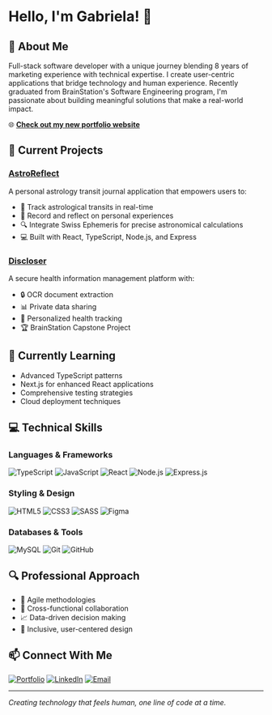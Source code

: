 # Hello, I'm Gabriela! 👋

## 💫 About Me
Full-stack software developer with a unique journey blending 8 years of marketing experience with technical expertise. I create user-centric applications that bridge technology and human experience. Recently graduated from BrainStation's Software Engineering program, I'm passionate about building meaningful solutions that make a real-world impact.

🌐 **[Check out my new portfolio website](https://gcsb.me)**

## 🚀 Current Projects

### [AstroReflect](https://github.com/nameisbri/astroreflect-frontend)
A personal astrology transit journal application that empowers users to:
- 📅 Track astrological transits in real-time
- 📝 Record and reflect on personal experiences
- 🔍 Integrate Swiss Ephemeris for precise astronomical calculations
- 💻 Built with React, TypeScript, Node.js, and Express

### [Discloser](https://github.com/nameisbri/discloser)
A secure health information management platform with:
- 🔒 OCR document extraction
- 📊 Private data sharing
- 🔔 Personalized health tracking
- 🏆 BrainStation Capstone Project

## 🌱 Currently Learning
- Advanced TypeScript patterns
- Next.js for enhanced React applications
- Comprehensive testing strategies
- Cloud deployment techniques

## 💻 Technical Skills

### Languages & Frameworks
![TypeScript](https://img.shields.io/badge/-TypeScript-3178C6?style=flat-square&logo=typescript&logoColor=white)
![JavaScript](https://img.shields.io/badge/-JavaScript-F7DF1E?style=flat-square&logo=javascript&logoColor=black)
![React](https://img.shields.io/badge/-React-61DAFB?style=flat-square&logo=react&logoColor=black)
![Node.js](https://img.shields.io/badge/-Node.js-339933?style=flat-square&logo=nodedotjs&logoColor=white)
![Express.js](https://img.shields.io/badge/-Express-000000?style=flat-square&logo=express&logoColor=white)

### Styling & Design
![HTML5](https://img.shields.io/badge/-HTML5-E34F26?style=flat-square&logo=html5&logoColor=white)
![CSS3](https://img.shields.io/badge/-CSS3-1572B6?style=flat-square&logo=css3&logoColor=white)
![SASS](https://img.shields.io/badge/-SASS-CC6699?style=flat-square&logo=sass&logoColor=white)
![Figma](https://img.shields.io/badge/-Figma-F24E1E?style=flat-square&logo=figma&logoColor=white)

### Databases & Tools
![MySQL](https://img.shields.io/badge/-MySQL-4479A1?style=flat-square&logo=mysql&logoColor=white)
![Git](https://img.shields.io/badge/-Git-F05032?style=flat-square&logo=git&logoColor=white)
![GitHub](https://img.shields.io/badge/-GitHub-181717?style=flat-square&logo=github&logoColor=white)

## 🔍 Professional Approach
- 🚀 Agile methodologies
- 🤝 Cross-functional collaboration
- 📈 Data-driven decision making
- 🌈 Inclusive, user-centered design

## 📫 Connect With Me
[![Portfolio](https://img.shields.io/badge/-Portfolio-000000?style=flat-square&logo=react&logoColor=white)](https://gcsb.me)
[![LinkedIn](https://img.shields.io/badge/-LinkedIn-0077B5?style=flat-square&logo=linkedin&logoColor=white)](https://linkedin.com/in/gabcsb)
[![Email](https://img.shields.io/badge/-Email-D14836?style=flat-square&logo=gmail&logoColor=white)](mailto:gcdbarreira@gmail.com)

---
*Creating technology that feels human, one line of code at a time.*
